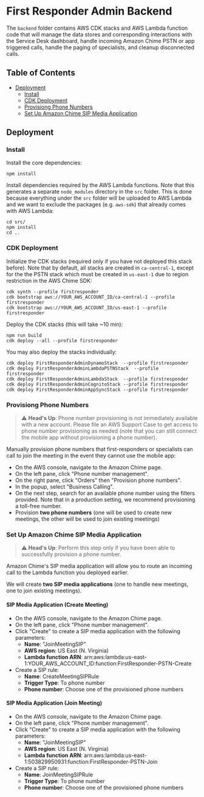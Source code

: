 # First Responder Admin Backend

The `backend` folder contains AWS CDK stacks and AWS Lambda function code that will manage the data stores and corresponding interactions with the Service Desk dashboard, handle incoming Amazon Chime PSTN or app triggered calls, handle the paging of specialists, and cleanup disconnected calls.

## Table of Contents
- [Deployment](#deployment)
    - [Install](#install)
    - [CDK Deployment](#cdk-deployment)
    - [Provisiong Phone Numbers](#provisiong-phone-numbers)
    - [Set Up Amazon Chime SIP Media Application](#set-up-amazon-chime-sip-media-application)

## Deployment

### Install
Install the core dependencies:
```
npm install
```

Install dependencies required by the AWS Lambda functions. Note that this generates a separate `node_modules` directory in the `src` folder. This is done because everything under the `src` folder will be uploaded to AWS Lambda and we want to exclude the packages (e.g. `aws-sdk`) that already comes with AWS Lambda:
```
cd src/
npm install
cd ..
```

### CDK Deployment
Initialize the CDK stacks (required only if you have not deployed this stack before). Note that by default, all stacks are created in `ca-central-1`, except for the the PSTN stack which must be created in `us-east-1` due to region restriction in the AWS Chime SDK:
```
cdk synth --profile firstresponder
cdk bootstrap aws://YOUR_AWS_ACCOUNT_ID/ca-central-1 --profile firstresponder
cdk bootstrap aws://YOUR_AWS_ACCOUNT_ID/us-east-1 --profile firstresponder
```

Deploy the CDK stacks (this will take ~10 min):
```
npm run build
cdk deploy --all --profile firstresponder
```

You may also deploy the stacks individually:
```
cdk deploy FirstResponderAdminDynamoStack  --profile firstresponder
cdk deploy FirstResponderAdminLambdaPSTNStack  --profile firstresponder
cdk deploy FirstResponderAdminLambdaStack  --profile firstresponder
cdk deploy FirstResponderAdminCognitoStack --profile firstresponder
cdk deploy FirstResponderAdminAppSyncStack --profile firstresponder
```

### Provisiong Phone Numbers

> :warning: **Head's Up**: Phone number provisioning is not immediately available with a new account. Please file an AWS Support Case to get access to phone number provisioning as needed (note that you can still connect the mobile app without provisioning a phone number).

Manually provision phone numbers that first-responders or specialists can call to join the meeting in the event they cannot use the mobile app:
- On the AWS console, navigate to the Amazon Chime page.
- On the left pane, click "Phone number management".
- On the right pane, click "Orders" then "Provision phone numbers".
- In the popup, select "Business Calling". 
- On the next step, search for an available phone number using the filters provided. Note that in a production setting, we recommend provisioning a toll-free number. 
- Provision **two phone numbers** (one will be used to create new meetings, the other will be used to join existing meetings)

### Set Up Amazon Chime SIP Media Application
> :warning: **Head's Up**: Perform this step only if you have been able to successfully provision a phone number.

Amazon Chime's SIP media application will allow you to route an incoming call to the Lambda function you deployed earlier. 

We will create **two SIP media applications** (one to handle new meetings, one to join existing meetings).

#### SIP Media Application (Create Meeting)
- On the AWS console, navigate to the Amazon Chime page.
- On the left pane, click "Phone number management".
- Click "Create" to create a SIP media application with the following parameters:
    - **Name**: "JoinMeetingSIP"
    - **AWS region**: US East (N. Virginia)
    - **Lambda function ARN**: arn:aws:lambda:us-east-1:YOUR_AWS_ACCOUNT_ID:function:FirstResponder-PSTN-Create
- Create a SIP rule:
    - **Name**: CreateMeetingSIPRule
    - **Trigger Type**: To phone number
    - **Phone number**: Choose one of the provisioned phone numbers

#### SIP Media Application (Join Meeting)
- On the AWS console, navigate to the Amazon Chime page.
- On the left pane, click "Phone number management".
- Click "Create" to create a SIP media application with the following parameters:
    - **Name**: "JoinMeetingSIP"
    - **AWS region**: US East (N. Virginia)
    - **Lambda function ARN**: arn:aws:lambda:us-east-1:503829950931:function:FirstResponder-PSTN-Join
- Create a SIP rule:
    - **Name**: JoinMeetingSIPRule
    - **Trigger Type**: To phone number
    - **Phone number**: Choose one of the provisioned phone numbers
